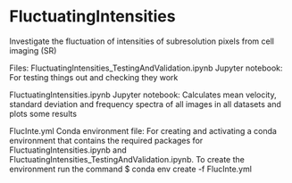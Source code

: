 # FluctuatingIntensities
Investigate the fluctuation of intensities of subresolution pixels from cell imaging (SR)

Files:
FluctuatingIntensities_TestingAndValidation.ipynb
Jupyter notebook: For testing things out and checking they work

FluctuatingIntensities.ipynb
Jupyter notebook: Calculates mean velocity, standard deviation and frequency spectra of all images in all datasets and plots some results

FlucInte.yml
Conda environment file: For creating and activating a conda environment that contains the required packages for FluctuatingIntensities.ipynb and FluctuatingIntensities_TestingAndValidation.ipynb. To create the environment run the command
$ conda env create -f FlucInte.yml
